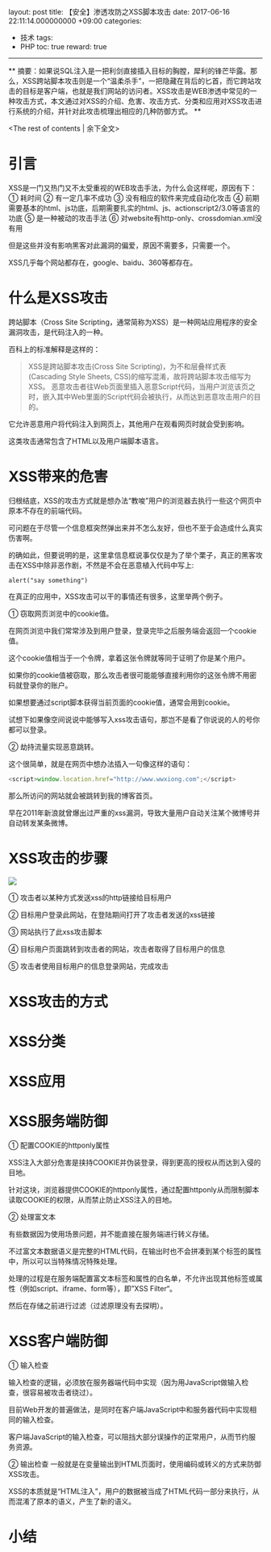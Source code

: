 layout: post
title:  【安全】渗透攻防之XSS脚本攻击
date:  2017-06-16 22:11:14.000000000 +09:00
categories: 
- 技术
tags: 
- PHP
toc: true
reward: true
---
** 
摘要：如果说SQL注入是一把利剑直接插入目标的胸膛，犀利的锋芒毕露。那么，XSS跨站脚本攻击则是一个“温柔杀手”，一把隐藏在背后的匕首，而它跨站攻击的目标是客户端，也就是我们网站的访问者。XSS攻击是WEB渗透中常见的一种攻击方式，本文通过对XSS的介绍、危害、攻击方式、分类和应用对XSS攻击进行系统的介绍，并针对此攻击梳理出相应的几种防御方式。
**
<!-- more -->
<The rest of contents | 余下全文>
# 引言
XSS是一门又热门又不太受重视的WEB攻击手法，为什么会这样呢，原因有下：
① 耗时间
② 有一定几率不成功
③ 没有相应的软件来完成自动化攻击
④ 前期需要基本的html、js功底，后期需要扎实的html、js、actionscript2/3.0等语言的功底
⑤ 是一种被动的攻击手法
⑥ 对website有http-only、crossdomian.xml没有用

但是这些并没有影响黑客对此漏洞的偏爱，原因不需要多，只需要一个。

XSS几乎每个网站都存在，google、baidu、360等都存在。

# 什么是XSS攻击
跨站脚本（Cross Site Scripting，通常简称为XSS）是一种网站应用程序的安全漏洞攻击，是代码注入的一种。

百科上的标准解释是这样的：

> XSS是跨站脚本攻击(Cross Site Scripting)，为不和层叠样式表(Cascading Style Sheets, CSS)的缩写混淆，故将跨站脚本攻击缩写为XSS。
> 恶意攻击者往Web页面里插入恶意Script代码，当用户浏览该页之时，嵌入其中Web里面的Script代码会被执行，从而达到恶意攻击用户的目的。

它允许恶意用户将代码注入到网页上，其他用户在观看网页时就会受到影响。

这类攻击通常包含了HTML以及用户端脚本语言。

# XSS带来的危害
归根结底，XSS的攻击方式就是想办法“教唆”用户的浏览器去执行一些这个网页中原本不存在的前端代码。

可问题在于尽管一个信息框突然弹出来并不怎么友好，但也不至于会造成什么真实伤害啊。

的确如此，但要说明的是，这里拿信息框说事仅仅是为了举个栗子，真正的黑客攻击在XSS中除非恶作剧，不然是不会在恶意植入代码中写上:

```
alert("say something")
```

在真正的应用中，XSS攻击可以干的事情还有很多，这里举两个例子。

① 窃取网页浏览中的cookie值。

在网页浏览中我们常常涉及到用户登录，登录完毕之后服务端会返回一个cookie值。

这个cookie值相当于一个令牌，拿着这张令牌就等同于证明了你是某个用户。

如果你的cookie值被窃取，那么攻击者很可能能够直接利用你的这张令牌不用密码就登录你的账户。

如果想要通过script脚本获得当前页面的cookie值，通常会用到cookie。

试想下如果像空间说说中能够写入xss攻击语句，那岂不是看了你说说的人的号你都可以登录。

② 劫持流量实现恶意跳转。

这个很简单，就是在网页中想办法插入一句像这样的语句：
```javascript
<script>window.location.href="http://www.wwxiong.com";</script>
```

那么所访问的网站就会被跳转到我的博客首页。

早在2011年新浪就曾爆出过严重的xss漏洞，导致大量用户自动关注某个微博号并自动转发某条微博。

# XSS攻击的步骤

![](http://wwxiong.oss-cn-beijing.aliyuncs.com/blog-img/technology/safe/xss/1.png)

① 攻击者以某种方式发送xss的http链接给目标用户

② 目标用户登录此网站，在登陆期间打开了攻击者发送的xss链接

③ 网站执行了此xss攻击脚本

④ 目标用户页面跳转到攻击者的网站，攻击者取得了目标用户的信息

⑤ 攻击者使用目标用户的信息登录网站，完成攻击

# XSS攻击的方式

# XSS分类

# XSS应用

# XSS服务端防御

① 配置COOKIE的httponly属性

 XSS注入大部分危害是挟持COOKIE并伪装登录，得到更高的授权从而达到入侵的目地。
 
 针对这块，浏览器提供COOKIE的httponly属性，通过配置httponly从而限制脚本读取COOKIE的权限，从而禁止防止XSS注入的目地。
 
 ② 处理富文本
 
 有些数据因为使用场景问题，并不能直接在服务端进行转义存储。
 
 不过富文本数据语义是完整的HTML代码，在输出时也不会拼凑到某个标签的属性中，所以可以当特殊情况特殊处理。
 
 处理的过程是在服务端配置富文本标签和属性的白名单，不允许出现其他标签或属性（例如script、iframe、form等），即”XSS Filter“。
 
 然后在存储之前进行过滤（过滤原理没有去探明）。

# XSS客户端防御

① 输入检查
  
  输入检查的逻辑，必须放在服务器端代码中实现（因为用JavaScript做输入检查，很容易被攻击者绕过）。
  
  目前Web开发的普遍做法，是同时在客户端JavaScript中和服务器代码中实现相同的输入检查。
  
  客户端JavaScript的输入检查，可以阻挡大部分误操作的正常用户，从而节约服务资源。
  
  ② 输出检查
  一般就是在变量输出到HTML页面时，使用编码或转义的方式来防御XSS攻击。
  
  XSS的本质就是“HTML注入”，用户的数据被当成了HTML代码一部分来执行，从而混淆了原本的语义，产生了新的语义。

# 小结
